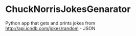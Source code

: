 # ChuckNorrisJokesGenarator
Python app that gets and prints jokes from http://api.icndb.com/jokes/random - JSON
